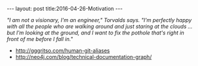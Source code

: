 --- layout: post title:2016-04-26-Motivation ---


*"I am not a visionary, I'm an engineer," Torvalds says. "I'm perfectly
happy with all the people who are walking around and just staring at the
clouds ... but I'm looking at the ground, and I want to fix the pothole
that's right in front of me before I fall in."*

-   http://gggritso.com/human-git-aliases
-   http://neo4j.com/blog/technical-documentation-graph/

